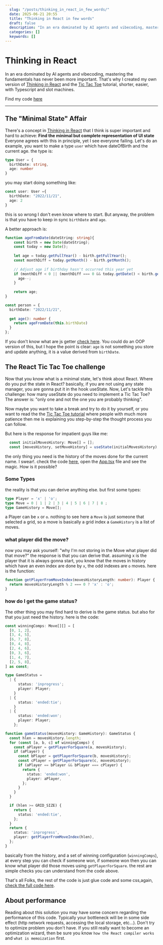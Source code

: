 ```yaml
---
  slug: "/posts/thinking_in_react_in_few_words/"
  date: 2025-06-21 20:55
  title: "Thinking in React in few words"
  draft: false
  description: "In an era dominated by AI agents and vibecoding, mastering the fundamentals has never been more important. That's why I created my own version of 'Thinking in React' and the Tic Tac Toe tutorial, shorter, easier, with Typescript and slot machines."
  categories: []
  keywords: []
---
```



# Thinking in React

In an era dominated by AI agents and vibecoding, mastering the fundamentals has never been more important. That's why I created my own version of [Thinking in React](https://react.dev/learn/thinking-in-react) and the [Tic Tac Toe](https://react.dev/learn/tutorial-tic-tac-toe) tutorial, shorter, easier, with Typescript and slot machines.

Find my code [here](https://stackblitz.com/edit/vitejs-vite-6q5ngvmj?file=README.md)

---

## The "Minimal State" Affair

There's a concept in [Thinking in React](https://react.dev/learn/thinking-in-react) that I think is super important and hard to achieve: **Find the minimal but complete representation of UI state** 
Everyone agrees with this in principle, yet I see everyone failing. Let's do an example, you want to make a type `user` which have dateOfBirth and the current age. the type is: 

```ts
type User = {
  birthDate: string,
  age: number
}
```

you may start doing something like: 

```ts
const user: User ={
  birthDate: "2022/11/21",
  age: 2
}
```
this is so wrong I don't even know where to start. But anyway, the problem is that you have to keep in sync `birthDate`  and `age`.

A better approach is: 


```ts
function ageFromDate(dateString: string){
    const birth = new Date(dateString);
    const today = new Date();
    
    let age = today.getFullYear() - birth.getFullYear();
    const monthDiff = today.getMonth() - birth.getMonth();
    
    // Adjust age if birthday hasn't occurred this year yet
    if (monthDiff < 0 || (monthDiff === 0 && today.getDate() < birth.getDate())) {
      age--;
    }
    
    return age;
}

const person = {
  birthDate: "2022/11/21",
  
  get age(): number {
    return ageFromDate(this.birthDate)
  }
};
```

If you don't know what are js getter [check here](https://developer.mozilla.org/en-US/docs/Web/JavaScript/Reference/Functions/get). You could do an OOP version of this, but I hope the point is clear: `age` is not something you store and update anything, it is a value derived from `birthDate`.

## The React Tic Tac Toe challenge

Now that you know what is a minimal state, let's think about React. Where do you put the state in React? basically, if you are not using any state manager, you are gonna put it in the hook useState. 
Now, Let's tackle this challenge: how many useState do you need to implement a Tic Tac Toe? The answer is: "only one and not the one you are probably thinking". 

Now maybe you want to take a break and try to do it by yourself, or you want to read the the [Tic Tac Toe tutorial](https://react.dev/learn/tutorial-tic-tac-toe)  where people with much more patience then me is explaining you step-by-step the thought process you can follow. 

But here is the response for impatient guys like me: 
```ts
  const initialMovesHistory: Move[] = [];
  const [movesHistory, setMoveHistory] = useState(initialMovesHistory);
```
the only thing you need is the history of the moves done for the current name. I swear!. check the code [here](https://stackblitz.com/edit/vitejs-vite-6q5ngvmj?file=src%2FApp.tsx), open the [App.tsx](https://stackblitz.com/edit/vitejs-vite-6q5ngvmj?file=src%2FApp.tsx) file and see the magic. How is it possible?


### Some Types

the reality is that you can derive anything else. but first some types: 

```ts
type Player = 'x' | 'o';
type Move = 0 | 1 | 2 | 3 | 4 | 5 | 6 | 7 | 8 ;
type GameHistory = Move[];

```

a Player can be `x` or `o`. nothing to see here
a `Move` is just someone that selected a grid, so a move is basically a grid index
a `GameHistory` is a list of moves.

### what player did the move?

now you may ask yourself: "why I'm not storing in the Move what player did that move?" the response is that you can derive that. assuming x is the player that it is always gonna start, you know that the moves in history which have an even index are done by `x`, the odd indexes are `o` moves. here is the function:

```ts
function getPlayerFromMoveIndex(movesHistoryLength: number): Player {
  return movesHistoryLength % 2 === 0 ? 'x' : 'o';
}
```

### how do I get the game status? 

The other thing you may find hard to derive is the game status. but also for that you just need the history. here is the code: 

```ts
const winningComps: Move[][] = [
  [0, 1, 2],
  [3, 4, 5],
  [6, 7, 8],
  [0, 4, 8],
  [2, 4, 6],
  [0, 3, 6],
  [1, 4, 7],
  [2, 5, 8],
] as const;

type GameStatus =
  | {
      status: 'inprogress';
      player: Player;
    }
  | {
      status: 'ended:tie';
    }
  | {
      status: 'ended:won';
      player: Player;
    };

function gameStatus(movesHistory: GameHistory): GameStatus {
  const hlen = movesHistory.length;
  for (const [a, b, c] of winningComps) {
    const aPlayer = getPlayerForSquare(a, movesHistory);
    if (aPlayer) {
      const bPlayer = getPlayerForSquare(b, movesHistory);
      const cPlayer = getPlayerForSquare(c, movesHistory);
      if (aPlayer == bPlayer && bPlayer === cPlayer) {
        return {
          status: 'ended:won',
          player: aPlayer,
        };
      }
    }
  }

  if (hlen >= GRID_SIZE) {
    return {
      status: 'ended:tie',
    };
  }
  return {
    status: 'inprogress',
    player: getPlayerFromMoveIndex(hlen),
  };
}

```

basically from the history, and a set of winning configuration (`winningComps`), at every step you can check if someone won, if someone won then you can know what player did those moves using `getPlayerForSquare`. the rest are simple checks you can understand from the code above. 

That's all Folks, the rest of the code is just glue code and some css,again, [check the full code here](https://stackblitz.com/edit/vitejs-vite-6q5ngvmj?file=README.md,src%2FApp.tsx).

## About performance

Reading about this solution you may have some concern regarding the performance of this code. Typically your bottleneck will be in some side effect (http network requests, accessing the local storage, etc...). Don't try to optimize problem you don't have. If you still really want to become an optimization wizard, then be sure you know `how the React compiler works`  and `what is memoization` first.




